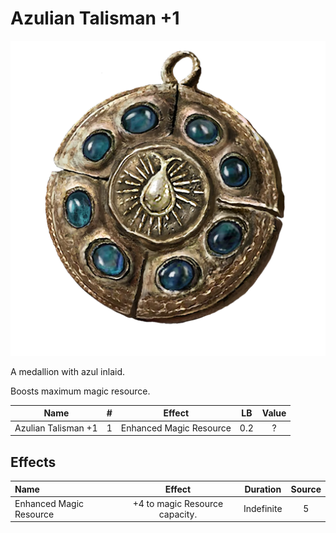 # Azulian Talisman +1

![Copyrighted Image](AzulianTalisman+1.png)



A medallion with azul inlaid.

Boosts maximum magic resource.



|        Name        | # |         Effect         | LB | Value |
| :-----------------: | :-: | :---------------------: | :-: | :---: |
| Azulian Talisman +1 | 1 | Enhanced Magic Resource | 0.2 |   ?   |

## Effects

| Name                    |             Effect             |  Duration  | Source |
| :---------------------- | :----------------------------: | :--------: | :-----------: |
| Enhanced Magic Resource | +4 to magic Resource capacity. | Indefinite |       5       |
